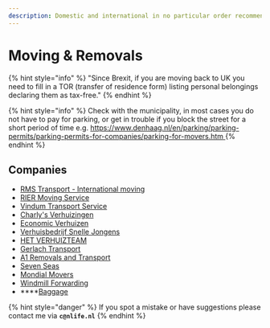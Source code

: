```yaml
---
description: Domestic and international in no particular order recommended
---
```


# Moving & Removals

{% hint style="info" %}
"Since Brexit, if you are moving back to UK you need to fill in a TOR \(transfer of residence form\) listing personal belongings declaring them as tax-free."
{% endhint %}

{% hint style="info" %}
Check with the municipality, in most cases you do not have to pay for parking, or get in trouble if you block the street for a short period of time e.g. [https://www.denhaag.nl/en/parking/parking-permits/parking-permits-for-companies/parking-for-movers.htm  ](https://www.denhaag.nl/en/parking/parking-permits/parking-permits-for-companies/parking-for-movers.htm%20)
{% endhint %}

## Companies

* [RMS Transport - International moving](https://www.facebook.com/RmsMovingTransport/)
* [RIER Moving Service](https://www.facebook.com/RIERmovingservice/)
* [Vindum Transport Service](https://www.facebook.com/vindumtransportservice)
* [Charly's Verhuizingen](https://www.facebook.com/VerhuisbedrijfCharlys/)
* [Economic Verhuizen](https://www.economic-verhuizen.nl/home/)
* [Verhuisbedrijf Snelle Jongens](https://verhuisbedrijfsnellejongens.nl/)
* [HET VERHUIZTEAM](https://www.hetverhuizteam.nl/en/homepage/)
* [Gerlach Transport](https://gerlach-customs.com/customs-services/transit/)
* [A1 Removals and Transport](http://a1removalsandtransport.co.uk/)
* [Seven Seas](https://www.sevenseasworldwide.com/en-us/)
* [Mondial Movers](https://mondial-movers.nl/)
* [Windmill Forwarding](https://www.windmill-forwarding.com/homepage-en/)
* \*\*\*\*[Baggage](https://baggage.nl/en/)

{% hint style="danger" %}
If you spot a mistake or have suggestions please contact me via **`c@nlife.nl`**
{% endhint %}

